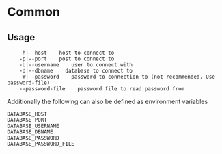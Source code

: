 # Common

## Usage

```
    -h|--host    host to connect to
    -p|--port    post to connect to
    -U|--username    user to connect with
    -d|--dbname    database to connect to
    -W|--password    password to connection to (not recommended. Use password-file)
    --password-file    password file to read password from
```

Additionally the following can also be defined as environment variables

```
DATABASE_HOST
DATABASE_PORT
DATABASE_USERNAME
DATABASE_DBNAME
DATABASE_PASSWORD
DATABASE_PASSWORD_FILE
```
